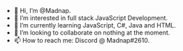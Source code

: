 - 👋 Hi, I’m @Madnap.
- 👀 I’m interested in full stack JavaScript Development.
- 🌱 I’m currently learning JavaScript, C#, Java and HTML.
- 💞️ I’m looking to collaborate on nothing at the moment.
- 📫 How to reach me: Discord @ Madnap#2610.
